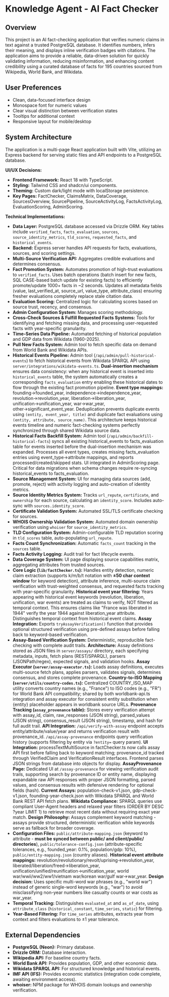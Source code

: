 # Knowledge Agent - AI Fact Checker

## Overview
This project is an AI fact-checking application that verifies numeric claims in text against a trusted PostgreSQL database. It identifies numbers, infers their meaning, and displays inline verification badges with citations. The application aims to provide a reliable, data-driven solution for quickly validating information, reducing misinformation, and enhancing content credibility using a curated database of facts for 195 countries sourced from Wikipedia, World Bank, and Wikidata.

## User Preferences
- Clean, data-focused interface design
- Monospace font for numeric values
- Clear visual distinction between verification states
- Tooltips for additional context
- Responsive layout for mobile/desktop

## System Architecture
The application is a multi-page React application built with Vite, utilizing an Express backend for serving static files and API endpoints to a PostgreSQL database.

**UI/UX Decisions:**
- **Frontend Framework:** React 18 with TypeScript.
- **Styling:** Tailwind CSS and shadcn/ui components.
- **Theming:** Custom dark/light mode with localStorage persistence.
- **Key Pages:** FactChecker, ClaimsMatrix, DataCoverage, SourcesOverview, SourcePipeline, SourceActivityLog, FactsActivityLog, EvaluationScoring, AdminScoring.

**Technical Implementations:**
- **Data Layer:** PostgreSQL database accessed via Drizzle ORM. Key tables include `verified_facts`, `facts_evaluation`, `sources`, `source_identity_metrics`, `tld_scores`, `requested_facts`, and `historical_events`.
- **Backend:** Express server handles API requests for facts, evaluations, sources, and scoring settings.
- **Multi-Source Verification API:** Aggregates credible evaluations and determines consensus.
- **Fact Promotion System:** Automates promotion of high-trust evaluations to `verified_facts`. Uses batch operations (batch insert for new facts, SQL CASE-based batch update for existing facts) to efficiently promote/update 1000+ facts in ~2 seconds. Updates all metadata fields (value, last_verified_at, source_url, value_type, attribute_class) ensuring fresher evaluations completely replace stale citation data.
- **Evaluation Scoring:** Centralized logic for calculating scores based on source trust, recency, and consensus.
- **Admin Configuration System:** Manages scoring methodology.
- **Cross-Check Sources & Fulfill Requested Facts Systems:** Tools for identifying and fetching missing data, and processing user-requested facts with year-specific granularity.
- **Time-Series Data Pipeline:** Automated fetching of historical population and GDP data from Wikidata (1960-2025).
- **Pull New Facts System:** Admin tool to fetch specific data on demand from World Bank and Wikidata APIs.
- **Historical Events Pipeline:** Admin tool (`/api/admin/pull-historical-events`) to fetch historical events from Wikidata SPARQL API using `server/integrations/wikidata-events.ts`. **Dual-insertion mechanism** ensures data consistency: when any historical event is inserted into `historical_events` table, the system automatically creates a corresponding `facts_evaluation` entry enabling these historical dates to flow through the existing fact promotion pipeline. **Event type mappings:** founding→founded_year, independence→independence_year, revolution→revolution_year, liberation→liberation_year, unification→unification_year, war→war_year, other→significant_event_year. Deduplication prevents duplicate events using `(entity, event_year, title)` and duplicate fact evaluations using `(entity, attribute, source_name)`. This architecture keeps historical events timeline and numeric fact-checking systems perfectly synchronized through shared Wikidata source data.
- **Historical Facts Backfill System:** Admin tool (`/api/admin/backfill-historical-facts`) syncs all existing historical_events to facts_evaluation table for events inserted before the dual-insertion mechanism was expanded. Processes all event types, creates missing facts_evaluation entries using event_type→attribute mappings, and reports processed/created/skipped stats. UI integrated in AdminScoring page. Critical for data migrations when schema changes require re-syncing historical_events to facts_evaluation.
- **Source Management System:** UI for managing data sources (add, promote, reject) with activity logging and auto-creation of identity metrics.
- **Source Identity Metrics System:** Tracks `url_repute`, `certificate`, and `ownership` for each source, calculating an `identity_score`. Includes auto-sync with `sources.identity_score`.
- **Certificate Validation System:** Automated SSL/TLS certificate checking for sources.
- **WHOIS Ownership Validation System:** Automated domain ownership verification using `whoiser` for `source_identity_metrics`.
- **TLD Configuration System:** Admin-configurable TLD reputation scoring in `tld_scores` table, auto-populating `url_repute`.
- **Facts Count Synchronization:** Automatic `facts_count` tracking in the `sources` table.
- **Facts Activity Logging:** Audit trail for fact lifecycle events.
- **Data Coverage System:** UI page displaying source capabilities matrix, aggregating attributes from trusted sources.
- **Core Logic (`lib/factChecker.ts`):** Handles entity detection, numeric claim extraction (supports k/m/b/t notation with **±50 char context window** for keyword detection), attribute inference, multi-source claim verification with trust-weighted consensus, and requested facts tracking with year-specific granularity. **Historical event year filtering:** Years appearing with historical event keywords (revolution, liberation, unification, war events) are treated as claims to verify, NOT filtered as temporal context. This ensures claims like "France was liberated in 1944" verify the year 1944 against liberation_year attribute. Distinguishes temporal context from historical event claims. **Assay Integration:** Exports `tryAssayVerification()` function that provides optional structured verification using pre-defined assays before falling back to keyword-based verification.
- **Assay-Based Verification System:** Deterministic, reproducible fact-checking with complete audit trails. **Architecture:** Assay definitions stored as JSON files in `server/assays/` directory, each specifying metadata, inputs, fetch plans (REST/SPARQL), parsers (JSONPath/regex), expected signals, and validation hooks. **Assay Executor (`server/assay-executor.ts`):** Loads assay definitions, executes multi-source fetch plans, applies parsers, validates signals, determines consensus, and stores complete provenance. **Country-to-ISO Mapping (`server/utils/country-codes.ts`):** Centralized COUNTRY_ISO_MAP utility converts country names (e.g., "France") to ISO codes (e.g., "FR") for World Bank API compatibility; shared by both worldbank-api.ts integration and assay executor for consistent entity substitution when {entity} placeholder appears in worldbank source URLs. **Provenance Tracking (`assay_provenance` table):** Stores every verification attempt with assay_id, claim, raw_responses (JSON string), parsed_values (JSON string), consensus_result (JSON string), timestamp, and hash for full audit trail. **API Integration:** `/api/verify-with-assay` endpoint accepts entity/attribute/value/year and returns verification result with provenance_id. `/api/assay-provenance` endpoints query verification history (supports filtering by entity via `?entity=` query param). **UI Integration:** processTextMultiSource in factChecker.ts now calls assay API first before falling back to keyword matching; provenance_id tracked through VerifiedClaim and VerificationResult interfaces. Frontend parses JSON strings from database into objects for display. **AssayProvenance Page:** Dedicated UI at `/assay-provenance` for viewing verification audit trails, supporting search by provenance ID or entity name, displaying expandable raw API responses with proper JSON formatting, parsed values, and consensus results with defensive rendering for optional fields (hash). **Current Assays:** population-check-v1.json, gdp-check-v1.json, founding-year-check.json with Wikidata SPARQL and World Bank REST API fetch plans. **Wikidata Compliance:** SPARQL queries use compliant User-Agent headers and relaxed year filters (ORDER BY DESC ?year LIMIT 1) to retrieve most recent data without requiring exact year match. **Design Philosophy:** Assays complement keyword matching - assays provide structured, deterministic verification while keywords serve as fallback for broader coverage.
- **Configuration Files:** `public/attribute-mapping.json` (keyword to attribute - **must be synced between public/ and client/public/ directories**), `public/tolerance-config.json` (attribute-specific tolerances, e.g., founded_year: 0.1%, population/gdp: 10%), `public/entity-mapping.json` (country aliases). **Historical event attribute mappings:** revolution/revolutionary/revolt/uprising→revolution_year, liberated/liberation/freed→liberation_year, unification/unified/reunification→unification_year, world war/wwii/ww2/ww1/vietnam war/korean war/gulf war→war_year. **Design decision:** Uses specific multi-word war phrases (e.g., "world war") instead of generic single-word keywords (e.g., "war") to avoid misclassifying non-year numbers like casualty counts or war costs as war_year.
- **Temporal Tracking:** Distinguishes `evaluated_at` and `as_of_date`, using `attribute_class` (`historical_constant`, `time_series`, `static`) for filtering.
- **Year-Based Filtering:** For `time_series` attributes, extracts year from context and filters evaluations to ±1 year tolerance.

## External Dependencies
- **PostgreSQL (Neon):** Primary database.
- **Drizzle ORM:** Database interaction.
- **Wikipedia API:** For baseline country facts.
- **World Bank API:** Provides population, GDP, and other economic data.
- **Wikidata SPARQL API:** For structured knowledge and historical events.
- **IMF API (IFS):** Provides economic statistics (integration code complete, awaiting environment access).
- **whoiser:** NPM package for WHOIS domain lookups and ownership verification.